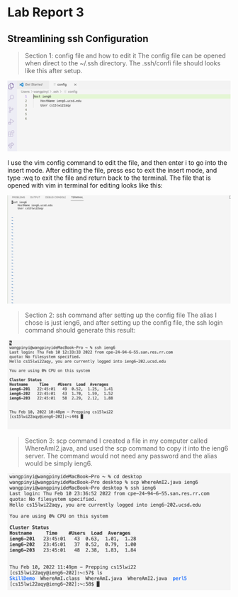 # Lab Report 3

## Streamlining ssh Configuration

> Section 1: config file and how to edit it
The config file can be opened when direct to the ~/.ssh directory. The .ssh/confi file should looks like this after setup. 

![Image](config.png)

I use the vim config command to edit the file, and then enter i to go into the insert mode. After editing the file, press esc to exit the insert mode, and type :wq to exit the file and return back to the terminal. The file that is opened with vim in terminal for editing looks like this:

![Image](vimconfig.png)

> Section 2: ssh command after setting up the config file
The alias I chose is just ieng6, and after setting up the config file, the ssh login command should generate this result: 

![Image](newssh.png)

> Section 3: scp command
I created a file in my computer called WhereAmI2.java, and used the scp command to copy it into the ieng6 server. The command would not need any password and the alias would be simply ieng6.

![Image](newscp.png)